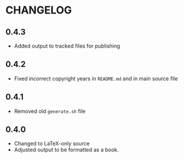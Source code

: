 CHANGELOG
=========
## 0.4.3 ##
* Added output to tracked files for publishing

## 0.4.2 ##
* Fixed incorrect copyright years in `README.md` and in main source file

## 0.4.1 ##
* Removed old `generate.sh` file

## 0.4.0 ##
* Changed to LaTeX-only source
* Adjusted output to be formatted as a book.
